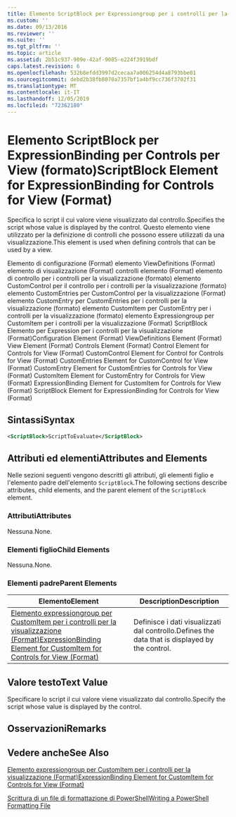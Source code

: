 ```yaml
---
title: Elemento ScriptBlock per Expressiongroup per i controlli per la visualizzazione (Format) | Microsoft Docs
ms.custom: ''
ms.date: 09/13/2016
ms.reviewer: ''
ms.suite: ''
ms.tgt_pltfrm: ''
ms.topic: article
ms.assetid: 2b51c937-909e-42af-9085-e224f3919bdf
caps.latest.revision: 6
ms.openlocfilehash: 532b8efdd3997d2cecaa7a006254d4a8793bbe01
ms.sourcegitcommit: debd2b38fb8070a7357bf1a4bf9cc736f3702f31
ms.translationtype: MT
ms.contentlocale: it-IT
ms.lasthandoff: 12/05/2019
ms.locfileid: "72362180"
---
```

# <a name="scriptblock-element-for-expressionbinding-for-controls-for-view-format"></a><span data-ttu-id="9c67a-102">Elemento ScriptBlock per ExpressionBinding per Controls per View (formato)</span><span class="sxs-lookup"><span data-stu-id="9c67a-102">ScriptBlock Element for ExpressionBinding for Controls for View (Format)</span></span>

<span data-ttu-id="9c67a-103">Specifica lo script il cui valore viene visualizzato dal controllo.</span><span class="sxs-lookup"><span data-stu-id="9c67a-103">Specifies the script whose value is displayed by the control.</span></span> <span data-ttu-id="9c67a-104">Questo elemento viene utilizzato per la definizione di controlli che possono essere utilizzati da una visualizzazione.</span><span class="sxs-lookup"><span data-stu-id="9c67a-104">This element is used when defining controls that can be used by a view.</span></span>

<span data-ttu-id="9c67a-105">Elemento di configurazione (Format) elemento ViewDefinitions (Format) elemento di visualizzazione (Format) controlli elemento (Format) elemento di controllo per i controlli per la visualizzazione (formato) elemento CustomControl per il controllo per i controlli per la visualizzazione (formato) elemento CustomEntries per CustomControl per la visualizzazione (Format) elemento CustomEntry per CustomEntries per i controlli per la visualizzazione (formato) elemento CustomItem per CustomEntry per i controlli per la visualizzazione (formato) elemento Expressiongroup per CustomItem per i controlli per la visualizzazione (Format) ScriptBlock Elemento per Expression per i controlli per la visualizzazione (Format)</span><span class="sxs-lookup"><span data-stu-id="9c67a-105">Configuration Element (Format) ViewDefinitions Element (Format) View Element (Format) Controls Element (Format) Control Element for Controls for View (Format) CustomControl Element for Control for Controls for View (Format) CustomEntries Element for CustomControl for View (Format) CustomEntry Element for CustomEntries for Controls for View (Format) CustomItem Element for CustomEntry for Controls for View (Format) ExpressionBinding Element for CustomItem for Controls for View (Format) ScriptBlock Element for ExpressionBinding for Controls for View (Format)</span></span>

## <a name="syntax"></a><span data-ttu-id="9c67a-106">Sintassi</span><span class="sxs-lookup"><span data-stu-id="9c67a-106">Syntax</span></span>

```xml
<ScriptBlock>ScriptToEvaluate</ScriptBlock>
```

## <a name="attributes-and-elements"></a><span data-ttu-id="9c67a-107">Attributi ed elementi</span><span class="sxs-lookup"><span data-stu-id="9c67a-107">Attributes and Elements</span></span>

<span data-ttu-id="9c67a-108">Nelle sezioni seguenti vengono descritti gli attributi, gli elementi figlio e l'elemento padre dell'elemento `ScriptBlock`.</span><span class="sxs-lookup"><span data-stu-id="9c67a-108">The following sections describe attributes, child elements, and the parent element of the `ScriptBlock` element.</span></span>

### <a name="attributes"></a><span data-ttu-id="9c67a-109">Attributi</span><span class="sxs-lookup"><span data-stu-id="9c67a-109">Attributes</span></span>

<span data-ttu-id="9c67a-110">Nessuna.</span><span class="sxs-lookup"><span data-stu-id="9c67a-110">None.</span></span>

### <a name="child-elements"></a><span data-ttu-id="9c67a-111">Elementi figlio</span><span class="sxs-lookup"><span data-stu-id="9c67a-111">Child Elements</span></span>

<span data-ttu-id="9c67a-112">Nessuna.</span><span class="sxs-lookup"><span data-stu-id="9c67a-112">None.</span></span>

### <a name="parent-elements"></a><span data-ttu-id="9c67a-113">Elementi padre</span><span class="sxs-lookup"><span data-stu-id="9c67a-113">Parent Elements</span></span>

|<span data-ttu-id="9c67a-114">Elemento</span><span class="sxs-lookup"><span data-stu-id="9c67a-114">Element</span></span>|<span data-ttu-id="9c67a-115">Description</span><span class="sxs-lookup"><span data-stu-id="9c67a-115">Description</span></span>|
|-------------|-----------------|
|[<span data-ttu-id="9c67a-116">Elemento expressiongroup per CustomItem per i controlli per la visualizzazione (Format)</span><span class="sxs-lookup"><span data-stu-id="9c67a-116">ExpressionBinding Element for CustomItem for Controls for View (Format)</span></span>](./expressionbinding-element-for-customitem-for-controls-for-view-format.md)|<span data-ttu-id="9c67a-117">Definisce i dati visualizzati dal controllo.</span><span class="sxs-lookup"><span data-stu-id="9c67a-117">Defines the data that is displayed by the control.</span></span>|

## <a name="text-value"></a><span data-ttu-id="9c67a-118">Valore testo</span><span class="sxs-lookup"><span data-stu-id="9c67a-118">Text Value</span></span>

<span data-ttu-id="9c67a-119">Specificare lo script il cui valore viene visualizzato dal controllo.</span><span class="sxs-lookup"><span data-stu-id="9c67a-119">Specify the script whose value is displayed by the control.</span></span>

## <a name="remarks"></a><span data-ttu-id="9c67a-120">Osservazioni</span><span class="sxs-lookup"><span data-stu-id="9c67a-120">Remarks</span></span>

## <a name="see-also"></a><span data-ttu-id="9c67a-121">Vedere anche</span><span class="sxs-lookup"><span data-stu-id="9c67a-121">See Also</span></span>

[<span data-ttu-id="9c67a-122">Elemento expressiongroup per CustomItem per i controlli per la visualizzazione (Format)</span><span class="sxs-lookup"><span data-stu-id="9c67a-122">ExpressionBinding Element for CustomItem for Controls for View (Format)</span></span>](./expressionbinding-element-for-customitem-for-controls-for-view-format.md)

[<span data-ttu-id="9c67a-123">Scrittura di un file di formattazione di PowerShell</span><span class="sxs-lookup"><span data-stu-id="9c67a-123">Writing a PowerShell Formatting File</span></span>](./writing-a-powershell-formatting-file.md)
